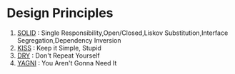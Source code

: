 # Design Principles 

1. [SOLID](solid.md) : Single Responsibility,Open/Closed,Liskov Substitution,Interface Segregation,Dependency Inversion
2. [KISS](kiss.go) : Keep it Simple, Stupid
3. [DRY](dry.go) : Don't Repeat Yourself
4. [YAGNI](yagni.go) : You Aren't Gonna Need It